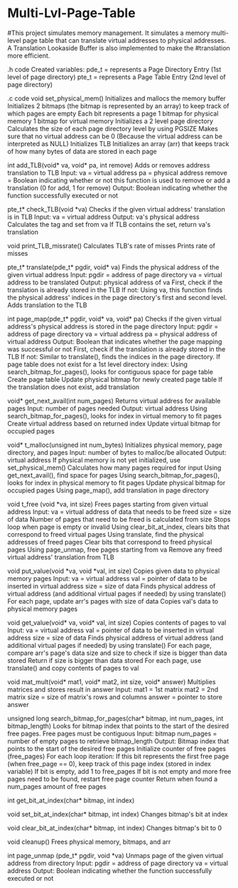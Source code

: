 # Multi-Lvl-Page-Table
#This project simulates memory management. It simulates a memory multi-level page table that can translate virtual addresses to physical addresses. A Translation Lookaside Buffer is also implemented to make the #translation more efficient.




.h code
Created variables:
	pde_t = represents a Page Directory Entry (1st level of page directory)
	pte_t = represents a Page Table Entry (2nd level of page directory)




.c code
void set_physical_mem()
	Initializes and mallocs the memory buffer
	Initializes 2 bitmaps (the bitmap is represented by an array) to keep track of which pages are empty
		Each bit represents a page
		1 bitmap for physical memory
		1 bitmap for virtual memory
	Initializes a 2 level page directory
		Calculates the size of each page directory level by using PGSIZE
		Makes sure that no virtual address can be 0
			(Because the virtual address can be interpreted as NULL)
	Initializes TLB
	Initializes an array (arr) that keeps track of how many bytes of data are stored in each page 



int add_TLB(void* va, void* pa, int remove)
	Adds or removes address translation to TLB
	Input:
		va = virtual address
		pa = physical address
		remove = Boolean indicating whether or not this function is used to remove or add a translation 
			(0 for add, 1 for remove)
	Output: 
		Boolean indicating whether the function successfully executed or not



pte_t* check_TLB(void *va)
	Checks if the given virtual address' translation is in TLB
	Input:
		va = virtual address
	Output:
		va's physical address
	Calculates the tag and set from va
	If TLB contains the set, return va's translation



void print_TLB_missrate()
	Calculates TLB's rate of misses
	Prints rate of misses



pte_t* translate(pde_t* pgdir, void* va)
	Finds the physical address of the given virtual address
	Input:
		pgdir = address of page directory
		va = virtual address to be translated
	Output: 
		physical address of va
	First, check if the translation is already stored in the TLB
	If not:
	Using va, this function finds the physical address' indices in the page directory's first and second level.
	Adds translation to the TLB



int page_map(pde_t* pgdir, void* va, void* pa)
	Checks if the given virtual address's physical address is stored in the page directory
	Input: 
		pgdir = address of page directory
		va = virtual address
		pa = physical address of virtual address
	Output: 
		Boolean that indicates whether the page mapping was successful or not
	First, check if the translation is already stored in the TLB
	If not:
	Similar to translate(), finds the indices in the page directory. 
	If page table does not exist for a 1st level directory index:
		Using search_bitmap_for_pages(), looks for contiguous space for page table 
		Create page table
		Update physical bitmap for newly created page table
	If the translation does not exist, add translation



void* get_next_avail(int num_pages)
	Returns virtual address for available pages
	Input: 
		number of pages needed
	Output: 
		virtual address
	Using search_bitmap_for_pages(), looks for index in virtual memory to fit pages
	Create virtual address based on returned index
	Update virtual bitmap for occupied pages
	


void* t_malloc(unsigned int num_bytes)
	Initializes physical memory, page directory, and pages
	Input: 
		number of bytes to malloc/be allocated
	Output: 
		virtual address
	If physical memory is not yet initialized, use set_physical_mem()
	Calculates how many pages required for input
	Using get_next_avail(), find space for pages
	Using search_bitmap_for_pages(), looks for index in physical memory to fit pages
	Update physical bitmap for occupied pages
	Using page_map(), add translation in page directory



void t_free (void *va, int size)
	Frees pages starting from given virtual address
	Input:
		va = virtual address of data that needs to be freed
		size = size of data
	Number of pages that need to be freed is calculated from size
	Stops loop when page is empty or invalid
	Using clear_bit_at_index, clears bits that correspond to freed virtual pages
	Using translate, find the physical addresses of freed pages
	Clear bits that correspond to freed physical pages
	Using page_unmap, free pages starting from va
	Remove any freed virtual address' translation from TLB



void put_value(void *va, void *val, int size)
	Copies given data to physical memory pages
	Input:
		va = virtual address
		val = pointer of data to be inserted in virtual address
		size = size of data
	Finds physical address of virtual address (and additional virtual pages if needed) by using translate()
	For each page, update arr's pages with size of data
	Copies val's data to physical memory pages



void get_value(void* va, void* val, int size)
	Copies contents of pages to val
	Input:
		va = virtual address
		val = pointer of data to be inserted in virtual address
		size = size of data
	Finds physical address of virtual address (and additional virtual pages if needed) by using translate()
	For each page, compare arr's page's data size and size to check if size is bigger than data stored
		Return if size is bigger than data stored
	For each page, use translate() and copy contents of pages to val



void mat_mult(void* mat1, void* mat2, int size, void* answer)
	Multiplies matrices and stores result in answer
	Input:
		mat1 = 1st matrix
		mat2 = 2nd matrix
		size = size of matrix's rows and columns
		answer = pointer to store answer



unsigned long search_bitmap_for_pages(char* bitmap, int num_pages, int bitmap_length)
	Looks for bitmap index that points to the start of the desired free pages. Free pages must be contiguous
	Input:
		bitmap
		num_pages = number of empty pages to retrieve
		bitmap_length
	Output:
		Bitmap index that points to the start of the desired free pages
	Initialize counter of free pages (free_pages)
	For each loop iteration:
		If this bit represents the first free page (when free_page == 0), keep track of this page index (stored in index variable)
		If bit is empty, add 1 to free_pages
		If bit is not empty and more free pages need to be found, restart free page counter
		Return when found a num_pages amount of free pages



int get_bit_at_index(char* bitmap, int index)



void set_bit_at_index(char* bitmap, int index)
	Changes bitmap's bit at index



void clear_bit_at_index(char* bitmap, int index)
	Changes bitmap's bit to 0



void cleanup()
	Frees physical memory, bitmaps, and arr



int page_unmap (pde_t* pgdir, void *va)
	Unmaps page of the given virtual address from directory
	Input:
		pgdir = address of page directory
		va = virtual address
	Output: Boolean indicating whether the function successfully executed or not
